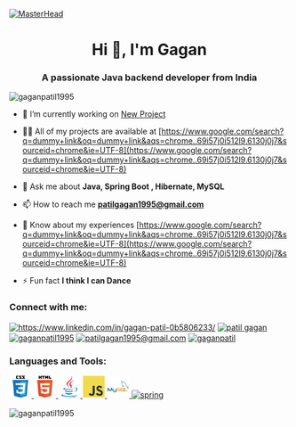 [![MasterHead](https://www.chawtechsolutions.com/wp-content/uploads/2019/03/developer.gif)](https://rishavchanda.io)

<h1 align="center">Hi 👋, I'm Gagan</h1>
<h3 align="center">A passionate Java backend developer from India</h3>

<p align="left"> <img src="https://komarev.com/ghpvc/?username=gaganpatil1995&label=Profile%20views&color=0e75b6&style=flat" alt="gaganpatil1995" /> </p>

- 🔭 I’m currently working on [New Project](https://www.google.com/search?q=dummy+link&oq=dummy+link&aqs=chrome..69i57j0i512l9.6130j0j7&sourceid=chrome&ie=UTF-8)

- 👨‍💻 All of my projects are available at [https://www.google.com/search?q=dummy+link&oq=dummy+link&aqs=chrome..69i57j0i512l9.6130j0j7&sourceid=chrome&ie=UTF-8](https://www.google.com/search?q=dummy+link&oq=dummy+link&aqs=chrome..69i57j0i512l9.6130j0j7&sourceid=chrome&ie=UTF-8)

- 💬 Ask me about **Java, Spring Boot , Hibernate, MySQL**

- 📫 How to reach me **patilgagan1995@gmail.com**

- 📄 Know about my experiences [https://www.google.com/search?q=dummy+link&oq=dummy+link&aqs=chrome..69i57j0i512l9.6130j0j7&sourceid=chrome&ie=UTF-8](https://www.google.com/search?q=dummy+link&oq=dummy+link&aqs=chrome..69i57j0i512l9.6130j0j7&sourceid=chrome&ie=UTF-8)

- ⚡ Fun fact **I think I can Dance**

<h3 align="left">Connect with me:</h3>
<p align="left">
<a href="https://linkedin.com/in/https://www.linkedin.com/in/gagan-patil-0b5806233/" target="blank"><img align="center" src="https://raw.githubusercontent.com/rahuldkjain/github-profile-readme-generator/master/src/images/icons/Social/linked-in-alt.svg" alt="https://www.linkedin.com/in/gagan-patil-0b5806233/" height="30" width="40" /></a>
<a href="https://fb.com/patil gagan" target="blank"><img align="center" src="https://raw.githubusercontent.com/rahuldkjain/github-profile-readme-generator/master/src/images/icons/Social/facebook.svg" alt="patil gagan" height="30" width="40" /></a>
<a href="https://instagram.com/gaganpatil1995" target="blank"><img align="center" src="https://raw.githubusercontent.com/rahuldkjain/github-profile-readme-generator/master/src/images/icons/Social/instagram.svg" alt="gaganpatil1995" height="30" width="40" /></a>
<a href="https://www.hackerrank.com/patilgagan1995@gmail.com" target="blank"><img align="center" src="https://raw.githubusercontent.com/rahuldkjain/github-profile-readme-generator/master/src/images/icons/Social/hackerrank.svg" alt="patilgagan1995@gmail.com" height="30" width="40" /></a>
<a href="https://www.leetcode.com/gaganpatil" target="blank"><img align="center" src="https://raw.githubusercontent.com/rahuldkjain/github-profile-readme-generator/master/src/images/icons/Social/leet-code.svg" alt="gaganpatil" height="30" width="40" /></a>
</p>

<h3 align="left">Languages and Tools:</h3>
<p align="left"> <a href="https://www.w3schools.com/css/" target="_blank" rel="noreferrer"> <img src="https://raw.githubusercontent.com/devicons/devicon/master/icons/css3/css3-original-wordmark.svg" alt="css3" width="40" height="40"/> </a> <a href="https://www.w3.org/html/" target="_blank" rel="noreferrer"> <img src="https://raw.githubusercontent.com/devicons/devicon/master/icons/html5/html5-original-wordmark.svg" alt="html5" width="40" height="40"/> </a> <a href="https://www.java.com" target="_blank" rel="noreferrer"> <img src="https://raw.githubusercontent.com/devicons/devicon/master/icons/java/java-original.svg" alt="java" width="40" height="40"/> </a> <a href="https://developer.mozilla.org/en-US/docs/Web/JavaScript" target="_blank" rel="noreferrer"> <img src="https://raw.githubusercontent.com/devicons/devicon/master/icons/javascript/javascript-original.svg" alt="javascript" width="40" height="40"/> </a> <a href="https://www.mysql.com/" target="_blank" rel="noreferrer"> <img src="https://raw.githubusercontent.com/devicons/devicon/master/icons/mysql/mysql-original-wordmark.svg" alt="mysql" width="40" height="40"/> </a> <a href="https://spring.io/" target="_blank" rel="noreferrer"> <img src="https://www.vectorlogo.zone/logos/springio/springio-icon.svg" alt="spring" width="40" height="40"/> </a> </p>

<p><img align="center" src="https://github-readme-stats.vercel.app/api/top-langs?username=gaganpatil1995&show_icons=true&locale=en&layout=compact" alt="gaganpatil1995" /></p>
